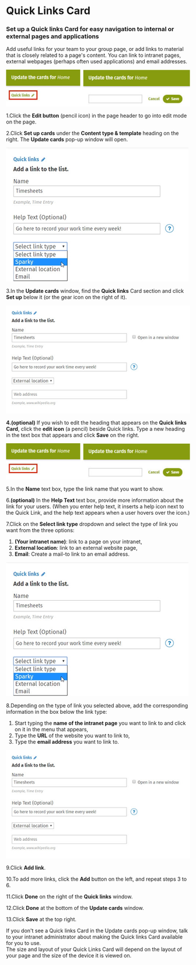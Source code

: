 # Quick Links Card

### Set up a Quick links Card for easy navigation to internal or external pages and applications

Add useful links for your team to your group page, or add links to material that is closely related to a page's content. You can link to intranet pages, external webpages \(perhaps often used applications\) and email addresses.  


![](../../../.gitbook/assets/1%20%2880%29.jpg)



1.Click the **Edit button** \(pencil icon\) in the page header to go into edit mode on the page.

2.Click **Set up cards** under the **Content type & template** heading on the right. The **Update cards** pop-up window will open.

![](../../../.gitbook/assets/2%20%2834%29.jpg)

3.In the **Update cards** window, find the **Quick links** Card section and click **Set up** below it \(or the gear icon on the right of it\).

![](../../../.gitbook/assets/3%20%2856%29.jpg)

**4.\(optional\)** If you wish to edit the heading that appears on the **Quick links Card**, click the **edit icon** \(a pencil\) beside Quick links. Type a new heading in the text box that appears and click **Save** on the right.

![](../../../.gitbook/assets/1%20%2826%29.jpg)



5.In the **Name** text box, type the link name that you want to show.

6.**\(optional\)** In the **Help Text** text box, provide more information about the link for your users. \(When you enter help text, it inserts a help icon next to the Quick Link, and the help text appears when a user hovers over the icon.\)

7.Click on the **Select link type** dropdown and select the type of link you want from the three options:

1. **\(Your intranet name\)**: link to a page on your intranet,
2. **External location**: link to an external website page,
3. **Email**: Create a mail-to link to an email address.

![](../../../.gitbook/assets/2%20%2810%29.jpg)



8.Depending on the type of link you selected above, add the corresponding information in the box below the link type:

1. Start typing the **name of the intranet page** you want to link to and click on it in the menu that appears,
2. Type the **URL** of the website you want to link to,
3. Type the **email address** you want to link to.

![](../../../.gitbook/assets/3%20%2810%29.jpg)



9.Click **Add link**.

10.To add more links, click the **Add** button on the left, and repeat steps 3 to 6.

11.Click **Done** on the right of the **Quick links** window.

12.Click **Done** at the bottom of the **Update cards** window.

13.Click **Save** at the top right.

 If you don't see a Quick links Card in the Update cards pop-up window, talk to your intranet administrator about making the Quick links Card available for you to use.  
The size and layout of your Quick Links Card will depend on the layout of your page and the size of the device it is viewed on.  


